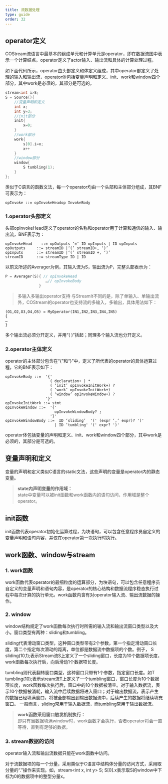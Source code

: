 ```yaml
---
title: 流数据处理
type: guide
order: 32
---
```


##    operator定义

COStream流语言中最基本的组成单元和计算单元是operator，即在数据流图中表示一个计算结点。operator定义了actor输入、输出流和具体的计算处理过程。

如下面代码所示，operator由头部定义和体定义组成，其中operator都定义了处理的输入和输出流，operator体包括变量声明和定义、init、work和window四个部分，其中work是必须的，其部分是可选的。
```c++
stream<int i>S;
S = Source(){
    //变量声明和定义
    int x;
    int y=3;
    //init部分
    init{
        x=0;
    }
    //work部分
    work{
        s[0].i=x;
        x++
    }
    //window部分
    window{
        S tumbling(1);
    }
};
```
类似于C语言的函数文法，每一个operator均由一个头部和主体部分组成，其BNF可表示为：
```
opInvoke ::= opInvokeHeadop InvokeBody
```
### 1.operator头部定义
头部opInvokeHead定义了operator的名称和operator用于计算和通信的输入、输出流，BNF表示为：
```
opInvokeHead    ::= opOutputs ‘=’ ID opInputs | ID opInputs
opOutputs	  ::= streamID |‘(’ streamID+, ‘)’
opInputs	  ::= streamID |‘(’ streamID +, ‘)’
streamID	  ::= streamType ID | ID
```
以前文所述的Averager为例，其输入流为S，输出流为P，完整头部表示为：
```c++
P = Averager(S){ // opInvokeHead
                  …// opInvokeBody
               }
```

>多输入多输出operator支持
与StreamIt不同的是，除了单输入、单输出流外，COStream的operator也支持流的多输入，多输出，具体用法如下：
```
(O1,O2,O3,O4,O5) = MyOperator(IN1,IN2,IN3,IN4,IN5)
{
…
}
```
多个输出流必须分开定义，并用“( )”括起；同理多个输入流也分开定义。

### 2.operator主体定义
operator的主体部分包含在“{”和“}”中，定义了所代表的operator的具体运算过程，它的BNF表示如下：
```
opInvokeBody ::=  '{'
                    ( declaration+ ) *
                    ( ‘init’ opInvokeInitWork+) ?
                    ( ‘work’ opInvokeInitWork+)
                    ( ‘window’ opInvokeWindow+) ?
                  '}'
opInvokeInitWork ::= stmt
opInvokeWindow ::=  '{'
                      opInvokeWindowBody? ;
                    '}'
opInvokeWindowBody ::=  ID ‘sliding’  '(' (expr ‘,‘ expr)? ')'
                      | ID ‘tumbling' '(' expr? ')'
````
operator体包括变量的声明和定义、init、work和window四个部分，其中work是必须的，其部分是可选的。

##   变量声明和定义

变量的声明和定义类似C语言的static文法，这些声明的变量是operator内的静态变量。
>**state内声明变量的作用域：**  
>state中变量可以被init函数和work函数内的语句访问，作用域是整个operator。

##  init函数

init函数代表operator初始化运算过程，为块语句，可以包含任意程序员自定义的变量声明和语句内容，并仅在operator第一次执行时执行。

##   work函数、window与stream

### 1. work函数
work函数代表operator的最细粒度的运算部分，为块语句，可以包含任意程序员自定义的变量声明和语句内容，是operator的核心结构和数据流程序稳态执行过程中每次计算的执行单元。work函数内含有对operator输入流、输出流数据的操作。

### 2. window
window结构规定了work函数每次执行时所需的输入流和输出流窗口类型以及大小。窗口类型有两种：sliding和tumbling。

sliding代表滑动窗口类型，这种窗口类型带有2个参数，第一个指定滑动窗口长度，第二个指定每次滑动的距离，单位都是数据流中数据项的个数。例子， S sliding(10,1);表示Stream流S上定义了一个sliding窗口，长度为10个数据项长度，work函数每次执行后，向后滑动1个数据项长度。

tumbling则代表翻转窗口类型，这种窗口只带有1个参数，指定窗口长度。如T tumbling(10);表示stream流T上定义了一个tumbling窗口，窗口长度为10个数据项长度，work函数每次执行后，窗口中的10个数据被清空。对于输入数据流，表示10个数据被消耗，输入流中后续数据将进入窗口；对于输出数据流，表示产生的数据已经填满窗口，将被全部输出到输出数据流中，后续产生的数据将继续填充窗口。
一般而言，sliding常用于输入数据流，而tumbling常用于输出数据流。

>**work函数采用窗口触发机制执行：**    
即只有当数据填满window时，work函数才会执行，否者operator将会一直等待，直到有足够的数据。

### 3. stream数据的访问
operator输入流和输出流数据只能在work函数中访问。

对于流数据项的每一个分量，采用类似于C语言中结构体分量的访问方式，采用取分量的“.”操作来实现。如，stream<int x, int y> S; S[0].x表示取S的window中下标为0的数据项中的整型分量x。
